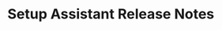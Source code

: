 <!-- Release notes authoring guidelines: http://keepachangelog.com/ -->

# Setup Assistant Release Notes

<!-- ## [Unreleased] -->

<!-- ## [VERSION] -->
